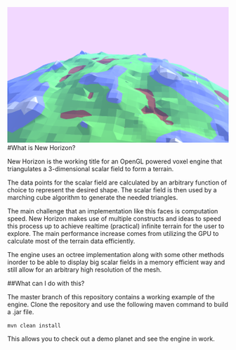![Terrain surface](planet1.png)
#What is New Horizon?

New Horizon is the working title for an OpenGL powered voxel engine that triangulates a 3-dimensional scalar field to form a terrain.

The data points for the scalar field are calculated by an arbitrary function of choice to represent the desired shape. The scalar field is then used by a marching cube algorithm to generate the needed triangles.

The main challenge that an implementation like this faces is computation speed.
New Horizon makes use of multiple constructs and ideas to speed this process up to achieve realtime (practical) infinite terrain for the user to explore.
The main performance increase comes from utilizing the GPU to calculate most of the terrain data efficiently.

The engine uses an octree implementation along with some other methods inorder to be able to display big scalar fields in a memory efficient way and still allow for an arbitrary high resolution of the mesh.

##What can I do with this?

The master branch of this repository contains a working example of the engine.
Clone the repository and use the following maven command to build a .jar file.

    mvn clean install

This allows you to check out a demo planet and see the engine in work.


